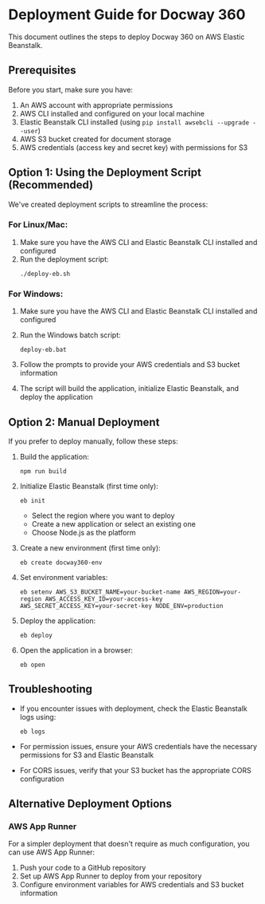 # Deployment Guide for Docway 360

This document outlines the steps to deploy Docway 360 on AWS Elastic Beanstalk.

## Prerequisites

Before you start, make sure you have:

1. An AWS account with appropriate permissions
2. AWS CLI installed and configured on your local machine
3. Elastic Beanstalk CLI installed (using `pip install awsebcli --upgrade --user`)
4. AWS S3 bucket created for document storage
5. AWS credentials (access key and secret key) with permissions for S3

## Option 1: Using the Deployment Script (Recommended)

We've created deployment scripts to streamline the process:

### For Linux/Mac:
1. Make sure you have the AWS CLI and Elastic Beanstalk CLI installed and configured
2. Run the deployment script:
   ```
   ./deploy-eb.sh
   ```

### For Windows:
1. Make sure you have the AWS CLI and Elastic Beanstalk CLI installed and configured
2. Run the Windows batch script:
   ```
   deploy-eb.bat
   ```

3. Follow the prompts to provide your AWS credentials and S3 bucket information
4. The script will build the application, initialize Elastic Beanstalk, and deploy the application

## Option 2: Manual Deployment

If you prefer to deploy manually, follow these steps:

1. Build the application:
   ```
   npm run build
   ```

2. Initialize Elastic Beanstalk (first time only):
   ```
   eb init
   ```
   - Select the region where you want to deploy
   - Create a new application or select an existing one
   - Choose Node.js as the platform

3. Create a new environment (first time only):
   ```
   eb create docway360-env
   ```

4. Set environment variables:
   ```
   eb setenv AWS_S3_BUCKET_NAME=your-bucket-name AWS_REGION=your-region AWS_ACCESS_KEY_ID=your-access-key AWS_SECRET_ACCESS_KEY=your-secret-key NODE_ENV=production
   ```

5. Deploy the application:
   ```
   eb deploy
   ```

6. Open the application in a browser:
   ```
   eb open
   ```

## Troubleshooting

- If you encounter issues with deployment, check the Elastic Beanstalk logs using:
  ```
  eb logs
  ```

- For permission issues, ensure your AWS credentials have the necessary permissions for S3 and Elastic Beanstalk

- For CORS issues, verify that your S3 bucket has the appropriate CORS configuration

## Alternative Deployment Options

### AWS App Runner

For a simpler deployment that doesn't require as much configuration, you can use AWS App Runner:

1. Push your code to a GitHub repository
2. Set up AWS App Runner to deploy from your repository
3. Configure environment variables for AWS credentials and S3 bucket information